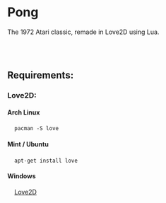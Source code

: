 # Pong

The 1972 Atari classic, remade in Love2D using Lua.

<br><br>
## Requirements:
### Love2D:
#### Arch Linux
&nbsp;&nbsp;&nbsp;&nbsp;```pacman -S love```
#### Mint / Ubuntu
&nbsp;&nbsp;&nbsp;&nbsp;```apt-get install love```
#### Windows
&nbsp;&nbsp;&nbsp;&nbsp;[Love2D](https://love2d.org/)
